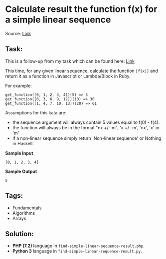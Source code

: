 # Calculate result the function f(x) for a simple linear sequence

Source: [Link](https://www.codewars.com/kata/calculate-the-function-f-x-for-a-simple-linear-sequence-medium/train/python)

## Task:

This is a follow-up from my task which can be found here: 
[Link](https://github.com/kovalevcon/practice-code/tree/master/Calculate%20the%20function%20f(x)%20for%20a%20simple%20linear%20sequence)

This time, for any given linear sequence, calculate the function `[f(x)]` and return it as a function in Javascript 
or Lambda/Block in Ruby.

For example:
```
get_function([0, 1, 2, 3, 4])(5) => 5
get_function([0, 3, 6, 9, 12])(10) => 30
get_function([1, 4, 7, 10, 13])(20) => 61
```

Assumptions for this kata are:

* the sequence argument will always contain 5 values equal to f(0) - f(4).
* the function will always be in the format "nx +/- m", 'x +/- m', 'nx', 'x' or 'm'
* if a non-linear sequence simply return 'Non-linear sequence' or Nothing in Haskell.

**Sample Input**
```
[0, 1, 2, 3, 4]
```

**Sample Output**
```
5
```

## Tags:

* Fundamentals
* Algorithms
* Arrays

## Solution:

* **PHP (7.2)** language in `find-simple-linear-sequence-result.php`.
* **Python 3** language in `find-simple-linear-sequence-result.py`.